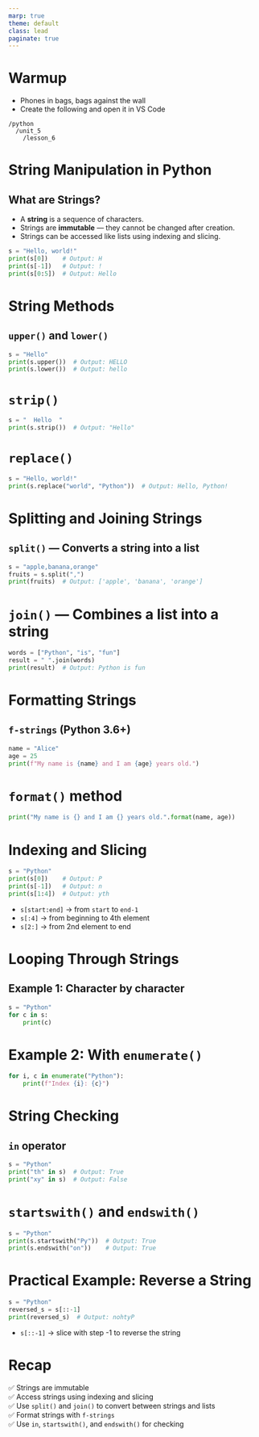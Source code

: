 ```yaml
---
marp: true
theme: default
class: lead
paginate: true
---
```


<!-- headingDivider: 1 -->
<!-- backgroundColor: black -->
<!-- class: invert -->

# Warmup

- Phones in bags, bags against the wall
- Create the following and open it in VS Code

```text
/python
  /unit_5
    /lesson_6
```

# String Manipulation in Python

## What are Strings?
- A **string** is a sequence of characters.
- Strings are **immutable** — they cannot be changed after creation.
- Strings can be accessed like lists using indexing and slicing.

```python
s = "Hello, world!"
print(s[0])    # Output: H
print(s[-1])   # Output: !
print(s[0:5])  # Output: Hello
```

# String Methods

## `upper()` and `lower()`

```python
s = "Hello"
print(s.upper())  # Output: HELLO
print(s.lower())  # Output: hello
```

# `strip()`

```python
s = "  Hello  "
print(s.strip())  # Output: "Hello"
```

# `replace()`

```python
s = "Hello, world!"
print(s.replace("world", "Python"))  # Output: Hello, Python!
```

# Splitting and Joining Strings

## `split()` — Converts a string into a list

```python
s = "apple,banana,orange"
fruits = s.split(",")
print(fruits)  # Output: ['apple', 'banana', 'orange']
```

# `join()` — Combines a list into a string

```python
words = ["Python", "is", "fun"]
result = " ".join(words)
print(result)  # Output: Python is fun
```

# Formatting Strings

## `f-strings` (Python 3.6+)

```python
name = "Alice"
age = 25
print(f"My name is {name} and I am {age} years old.")
```

# `format()` method

```python
print("My name is {} and I am {} years old.".format(name, age))
```

# Indexing and Slicing

```python
s = "Python"
print(s[0])    # Output: P
print(s[-1])   # Output: n
print(s[1:4])  # Output: yth
```

- `s[start:end]` → from `start` to `end-1`
- `s[:4]` → from beginning to 4th element
- `s[2:]` → from 2nd element to end

# Looping Through Strings

## Example 1: Character by character

```python
s = "Python"
for c in s:
    print(c)
```

# Example 2: With `enumerate()`

```python
for i, c in enumerate("Python"):
    print(f"Index {i}: {c}")
```

# String Checking

## `in` operator

```python
s = "Python"
print("th" in s)  # Output: True
print("xy" in s)  # Output: False
```

# `startswith()` and `endswith()`

```python
s = "Python"
print(s.startswith("Py"))  # Output: True
print(s.endswith("on"))    # Output: True
```

# Practical Example: Reverse a String

```python
s = "Python"
reversed_s = s[::-1]
print(reversed_s)  # Output: nohtyP
```

- `s[::-1]` → slice with step -1 to reverse the string

# Recap
✅ Strings are immutable  
✅ Access strings using indexing and slicing  
✅ Use `split()` and `join()` to convert between strings and lists  
✅ Format strings with `f-strings`  
✅ Use `in`, `startswith()`, and `endswith()` for checking  
